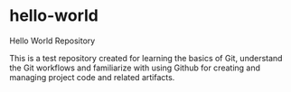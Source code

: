 # hello-world
Hello World Repository

This is a test repository created for learning the basics of Git, understand the Git workflows and familiarize with using Github for creating and managing project code and related artifacts.
